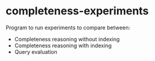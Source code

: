 # completeness-experiments

Program to run experiments to compare between:
- Completeness reasoning without indexing
- Completeness reasoning with indexing
- Query evaluation
